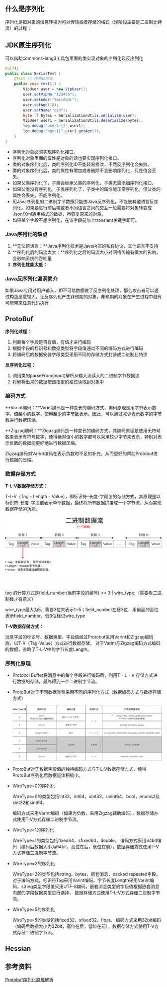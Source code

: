 ## 什么是序列化

序列化是把对象的信息转换为可以传输或者存储的格式（现阶段主要是二进制比特流）的过程；

## JDK原生序列化

可以借助commons-lang3工具包里面的类实现对象的序列化及反序列化

```java
@Slf4j
public class SerialTest {
    @Test // 序列化方法 
    public void test1() { 
        VipUser user = new VipUser();
        user.setVipNo("123456");
        user.setAddr("testAddr");
        user.setAge(18);
        user.setName("qin");
        byte [] bytes = SerializationUtils.serialize(user);
        VipUser user1 = SerializationUtils.deserialize(bytes);
        log.debug("user1:{}",user1);
        log.debug("age:{}",user1.getAge()); 
    }
}
```



- 序列化对象必须实现序列化接口。
- 序列化对象里面的属性是对象的话也要实现序列化接口。
- 类的对象序列化后，类的序列化ID不能轻易修改，不然反序列化会失败。
- 类的对象序列化后，类的属性有增加或者删除不会影响序列化，只是值会丢失。
- 如果父类序列化了，子类会继承父类的序列化，子类无需添加序列化接口。
- 如果父类没有序列化，子类序列化了，子类中的属性能正常序列化，但父类的属性会丢失，不能序列化。
- 用Java序列化的二进制字节数据只能由Java反序列化，不能被其他语言反序列化。如果要进行前后端或者不同语言之间的交互一般需要将对象转变成Json/Xml通用格式的数据，再恢复原来的对象。
- 如果某个字段不想序列化，在该字段前加上transient关键字即可。

### Java序列化的缺点

1. **无法跨语言：**Java序列化技术是Java内部的私有协议，其他语言不支持
2. **序列化后的码流太大：**序列化之后的码流大小对网络传输有很大的影响，会影响系统的吞吐量
3. **序列化性能太低：**

### Java反序列化漏洞简介

如果Java应用对用户输入，即不可信数据做了反序列化处理，那么攻击者可以通过构造恶意输入，让反序列化产生非预期的对象，非预期的对象在产生过程中就有可能带来任意代码执行

## ProtoBuf

**序列化过程：**

1. 判断每个字段是否有值，有值才进行编码
2. 根据字段的标识号和数据类型将字段值通过不同的编码方式进行编码
3. 将编码后的数据安装字段类型采用不同的存储方式封装成二进制比特流

**反序列化过程：**

1. 调用类的parseFrom(input)解析从输入流读入的二进制字节数据流
2. 将解析出来的数据按照指定的格式读取到对象中

### 编码方式

**Varint编码：**Varint编码是一种变长的编码方式，编码原理是用字节表示数字，值越小的数字，使用越少的字节数表示。因此，可以通过减少表示数字的字节数进行数据压缩。 

**Zigzag编码：**Zigazg编码是一种变长的编码方式，其编码原理是使用无符号数来表示有符号数字，使得绝对值小的数字都可以采用较少字节来表示，特别对表示负数的数据能更好地进行数据压缩。

Zigzag编码对Varint编码在表示负数时不足的补充，从而更好的帮助Protobuf进行数据的压缩。

### 数据存储方式

**T-L-V数据存储方式：**

T-L-V（Tag - Length - Value），即标识符-长度-字段值的存储方式，其原理是以标识符-长度-字段值表示单个数据，最终将所有数据拼接成一个字节流，从而实现数据存储的功能。

![1564568237730](img/protobuf-tlv.png)

tag 的计算方式是field_number(当前字段的编号) << 3 | wire_type;（需要看二进制数才有意义）

wire_type最大为5，需要3位来表示1~5；field_number左移3位，用前面的高位表示field_number，低3位标识wire_type

**T-V数据存储方式：**

消息字段的标识号、数据类型、字段值经过Protobuf采用Varint和Zigzag编码后，以T-V（Tag-Value）方式进行数据存储。
对于Varint与Zigzag编码方式编码的数据，省略了T-L-V中的字节长度Length。

### 序列化原理

* Protocol Buffer将消息中的每个字段进行编码后，利用T - L - V 存储方式进行数据的存储，最终得到一个二进制字节流。

* ProtoBuf对于不同数据类型采用不同的序列化方式（数据编码方式与数据存储方式）

  ![1564568385005](img/field-store.png)

* ProtoBuf对于数据字段值的独特编码方式与T-L-V数据存储方式，使得 ProtoBuf序列化后数据量体积极小。

  

* WireType=0的序列化

  WireType=0的类型包括int32，int64，uint32，unint64，bool，enum以及sint32和sint64。

  编码方式采用Varint编码（如果为负数，采用Zigzag辅助编码），数据存储方式使用T-V方式存储二进制字节流。

* WireType=1的序列化

  WireType=1的类型包括fixed64，sfixed64，double。
  编码方式采用64bit编码（编码后数据大小为64bit，高位在后，低位在前），数据存储方式使用T-V方式存储二进制字节流。

* WireType=2的序列化

  WireType=2的类型包括string，bytes，嵌套消息，packed repeated字段。
  对于编码方式，标识符Tag采用Varint编码，字节长度Length采用Varint编码，string类型字段值采用UTF-8编码，嵌套消息类型的字段值根据嵌套消息内部的字段数据类型进行选择，
  数据存储方式使用T-L-V方式存储二进制字节流。

* WireType=5的序列化

  WireType=5的类型包括fixed32，sfixed32，float。
  编码方式采用32bit编码（编码后数据大小为32bit，高位在后，低位在前），数据存储方式使用T-V方式存储二进制字节流。

  

  

  

  



## Hessian



## 参考资料

[Protobuf序列化原理解析](https://blog.51cto.com/9291927/2332264)

